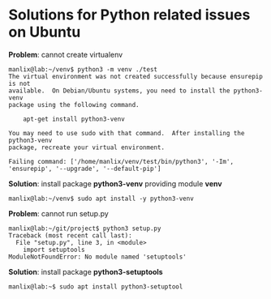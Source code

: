 # Solutions for Python related issues on Ubuntu

**Problem**: cannot create virtualenv

```
manlix@lab:~/venv$ python3 -m venv ./test
The virtual environment was not created successfully because ensurepip is not
available.  On Debian/Ubuntu systems, you need to install the python3-venv
package using the following command.

    apt-get install python3-venv

You may need to use sudo with that command.  After installing the python3-venv
package, recreate your virtual environment.

Failing command: ['/home/manlix/venv/test/bin/python3', '-Im', 'ensurepip', '--upgrade', '--default-pip']
```

**Solution**: install package **python3-venv** providing module **venv**

```
manlix@lab:~/venv$ sudo apt install -y python3-venv
```

**Problem**: cannot run setup.py

```
manlix@lab:~/git/project$ python3 setup.py 
Traceback (most recent call last):
  File "setup.py", line 3, in <module>
    import setuptools
ModuleNotFoundError: No module named 'setuptools'
```

**Solution**: install package **python3-setuptools**

```
manlix@lab:~$ sudo apt install python3-setuptool
```
